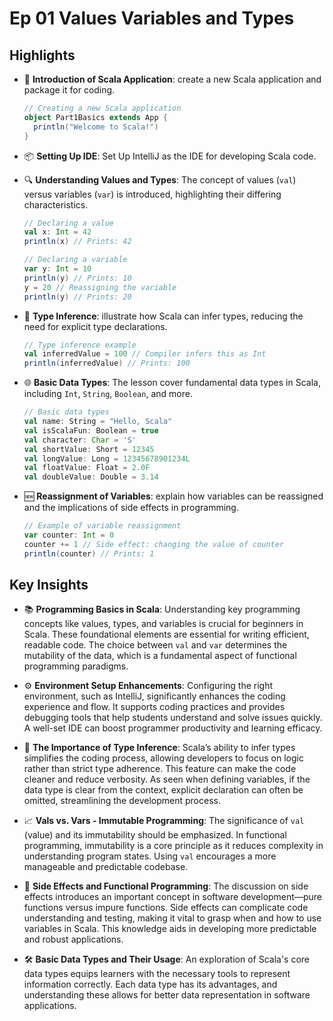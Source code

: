 # Ep 01 Values Variables and Types

## Highlights

- 🎥 **Introduction of Scala Application**:  create a new Scala application and package it for coding.

  ```scala
  // Creating a new Scala application
  object Part1Basics extends App {
    println("Welcome to Scala!")
  }
  ```

- 📦 **Setting Up IDE**: Set Up IntelliJ as the IDE for developing Scala code.

- 🔍 **Understanding Values and Types**: The concept of values (`val`) versus variables (`var`) is introduced, highlighting their differing characteristics.

  ```scala
  // Declaring a value
  val x: Int = 42
  println(x) // Prints: 42

  // Declaring a variable
  var y: Int = 10
  println(y) // Prints: 10
  y = 20 // Reassigning the variable
  println(y) // Prints: 20
  ```

- 🧩 **Type Inference**:  illustrate how Scala can infer types, reducing the need for explicit type declarations.

  ```scala
  // Type inference example
  val inferredValue = 100 // Compiler infers this as Int
  println(inferredValue) // Prints: 100
  ```

- 🌐 **Basic Data Types**: The lesson cover fundamental data types in Scala, including `Int`, `String`, `Boolean`, and more.

  ```scala
  // Basic data types
  val name: String = "Hello, Scala"
  val isScalaFun: Boolean = true
  val character: Char = 'S'
  val shortValue: Short = 12345
  val longValue: Long = 12345678901234L
  val floatValue: Float = 2.0F
  val doubleValue: Double = 3.14
  ```

- 🆕 **Reassignment of Variables**:  explain how variables can be reassigned and the implications of side effects in programming.

  ```scala
  // Example of variable reassignment
  var counter: Int = 0
  counter += 1 // Side effect: changing the value of counter
  println(counter) // Prints: 1
  ```

## Key Insights

- 📚 **Programming Basics in Scala**: Understanding key programming concepts like values, types, and variables is crucial for beginners in Scala. These foundational elements are essential for writing efficient, readable code. The choice between `val` and `var` determines the mutability of the data, which is a fundamental aspect of functional programming paradigms.

- ⚙️ **Environment Setup Enhancements**: Configuring the right environment, such as IntelliJ, significantly enhances the coding experience and flow. It supports coding practices and provides debugging tools that help students understand and solve issues quickly. A well-set IDE can boost programmer productivity and learning efficacy.

- 🤖 **The Importance of Type Inference**: Scala’s ability to infer types simplifies the coding process, allowing developers to focus on logic rather than strict type adherence. This feature can make the code cleaner and reduce verbosity. As seen when defining variables, if the data type is clear from the context, explicit declaration can often be omitted, streamlining the development process.

- 📈 **Vals vs. Vars - Immutable Programming**: The significance of `val` (value) and its immutability should be emphasized. In functional programming, immutability is a core principle as it reduces complexity in understanding program states. Using `val` encourages a more manageable and predictable codebase.

- 🔁 **Side Effects and Functional Programming**: The discussion on side effects introduces an important concept in software development—pure functions versus impure functions. Side effects can complicate code understanding and testing, making it vital to grasp when and how to use variables in Scala. This knowledge aids in developing more predictable and robust applications.

- 🛠️ **Basic Data Types and Their Usage**: An exploration of Scala's core data types equips learners with the necessary tools to represent information correctly. Each data type has its advantages, and understanding these allows for better data representation in software applications.
